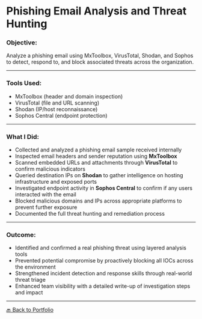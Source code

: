 # Phishing Email Analysis and Threat Hunting

### Objective:
Analyze a phishing email using MxToolbox, VirusTotal, Shodan, and Sophos to detect, respond to, and block associated threats across the organization.

---

### Tools Used:
- MxToolbox (header and domain inspection)
- VirusTotal (file and URL scanning)
- Shodan (IP/host reconnaissance)
- Sophos Central (endpoint protection)

---

### What I Did:

- Collected and analyzed a phishing email sample received internally  
- Inspected email headers and sender reputation using **MxToolbox**  
- Scanned embedded URLs and attachments through **VirusTotal** to confirm malicious indicators  
- Queried destination IPs on **Shodan** to gather intelligence on hosting infrastructure and exposed ports  
- Investigated endpoint activity in **Sophos Central** to confirm if any users interacted with the email  
- Blocked malicious domains and IPs across appropriate platforms to prevent further exposure  
- Documented the full threat hunting and remediation process  

---

### Outcome:

- Identified and confirmed a real phishing threat using layered analysis tools  
- Prevented potential compromise by proactively blocking all IOCs across the environment  
- Strengthened incident detection and response skills through real-world threat triage  
- Enhanced team visibility with a detailed write-up of investigation steps and impact  

---

[🔙 Back to Portfolio](../README.md)
